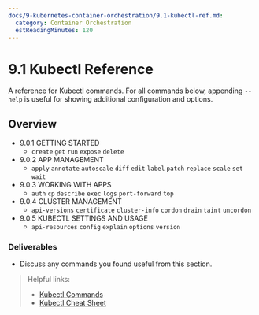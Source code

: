 ```yaml
---
docs/9-kubernetes-container-orchestration/9.1-kubectl-ref.md:
  category: Container Orchestration
  estReadingMinutes: 120
---
```


# 9.1 Kubectl Reference

A reference for Kubectl commands. For all commands below, appending `--help` is useful for showing additional configuration and options.

## Overview

- 9.0.1 GETTING STARTED
  - `create` `get` `run` `expose` `delete`
- 9.0.2 APP MANAGEMENT
  - `apply` `annotate` `autoscale` `diff` `edit` `label` `patch` `replace` `scale` `set` `wait`
- 9.0.3 WORKING WITH APPS
  - `auth` `cp` `describe` `exec` `logs` `port-forward` `top`
- 9.0.4 CLUSTER MANAGEMENT
  - `api-versions` `certificate` `cluster-info` `cordon` `drain` `taint` `uncordon`
- 9.0.5 KUBECTL SETTINGS AND USAGE
  - `api-resources` `config` `explain` `options` `version`

### Deliverables

- Discuss any commands you found useful from this section.

> Helpful links:
>
> - [Kubectl Commands](https://kubernetes.io/docs/reference/generated/kubectl/kubectl-commands)
> - [Kubectl Cheat Sheet](https://kubernetes.io/docs/reference/kubectl/cheatsheet/)
